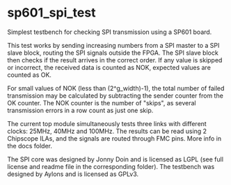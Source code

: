 sp601_spi_test
==============

Simplest testbench for checking SPI transmission using  a SP601 board.

This test works by sending increasing numbers from a SPI master to a SPI slave block, routing the SPI signals outside the FPGA. The SPI slave block then checks if the result arrives in the correct order. If any value is skipped or incorrect, the received data is counted as NOK, expected values are counted as OK.

For small values of NOK (less than (2^g_width)-1), the total number of failed transmission may be calculated by subtracting the sender counter from the OK counter. The NOK counter is the number of "skips", as several transmission errors in a row count as just one skip.

The current top module simultaneously tests three links with different clocks: 25MHz, 40MHz and 100MHz. The results can be read using 2 Chipscope ILAs, and the signals are routed through FMC pins. More info in the docs folder.

The SPI core was designed by Jonny Doin and is licensed as LGPL (see full license and readme file in the corresponding folder). The testbench was designed by Aylons and is licensed as GPLv3.
